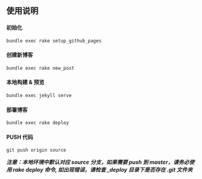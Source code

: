 ## 使用说明

#### 初始化

    bundle exec rake setup_github_pages

#### 创建新博客

    bundle exec rake new_post

#### 本地构建 & 预览

    bundle exec jekyll serve

#### 部署博客

    bundle exec rake deploy

#### PUSH 代码

    git push origin source


***注意：本地环境中默认对应 source 分支，如果需要 push 到 master，请务必使用 rake deploy 命令, 如出现错误，请检查 _deploy 目录下是否存在 .git 文件夹***
